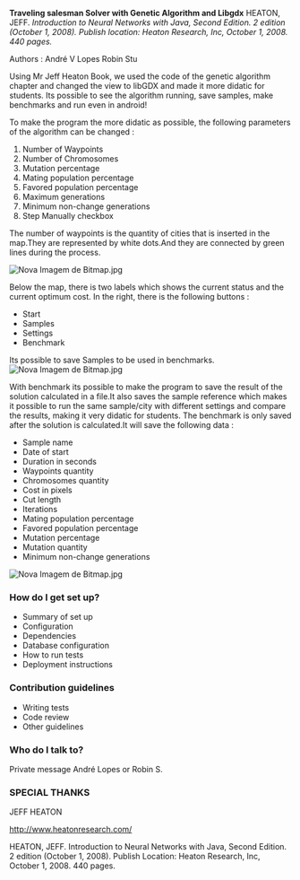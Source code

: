**Traveling salesman Solver with Genetic Algorithm and Libgdx** 
HEATON, JEFF.
*Introduction to Neural Networks with Java, Second Edition. 2 edition (October 1, 2008). Publish location: Heaton Research, Inc, October 1, 2008. 440 pages.*

Authors : 
André V Lopes
Robin Stu

Using Mr Jeff Heaton Book, we used the code of the genetic algorithm chapter and changed the view to libGDX and made it more didatic for students.
Its possible to see the algorithm running, save samples, make benchmarks and run even in android!

To make the program the more didatic as possible, the following parameters of the algorithm can be changed :

1. Number of Waypoints
2. Number of Chromosomes
3. Mutation percentage
4. Mating population percentage
5. Favored population percentage
7. Maximum generations
8. Minimum non-change generations
9. Step Manually checkbox

The number of waypoints is the quantity of cities that is inserted in the map.They are represented by white dots.And they are connected by green lines during the process.

![Nova Imagem de Bitmap.jpg](https://bitbucket.org/repo/egL9o4/images/96409790-Nova%20Imagem%20de%20Bitmap.jpg)

Below the map, there is two labels which shows the current status and the current optimum cost.
In the right, there is the following buttons :
* Start
* Samples
* Settings
* Benchmark

Its  possible to save Samples to be used in benchmarks.
![Nova Imagem de Bitmap.jpg](https://bitbucket.org/repo/egL9o4/images/1790321101-Nova%20Imagem%20de%20Bitmap.jpg)


With benchmark its possible to make the program to save the result of the solution calculated in a file.It also saves the sample reference which makes it possible to run the same sample/city with different settings and compare the results, making it very didatic for students.
The benchmark is only saved after the solution is calculated.It will save the following data :

* Sample name
* Date of start
* Duration in seconds
* Waypoints quantity
* Chromosomes quantity
* Cost in pixels
* Cut length
* Iterations
* Mating population percentage
* Favored population percentage
* Mutation percentage
* Mutation quantity
* Minimum non-change generations

![Nova Imagem de Bitmap.jpg](https://bitbucket.org/repo/egL9o4/images/2563788321-Nova%20Imagem%20de%20Bitmap.jpg)


### How do I get set up? ###

* Summary of set up
* Configuration
* Dependencies
* Database configuration
* How to run tests
* Deployment instructions

### Contribution guidelines ###

* Writing tests
* Code review
* Other guidelines

### Who do I talk to? ###

Private message André Lopes or Robin S.


###  SPECIAL THANKS  ###

JEFF HEATON

http://www.heatonresearch.com/

HEATON, JEFF. Introduction to Neural Networks with Java, Second Edition. 2 edition (October 1, 2008). Publish Location: Heaton Research, Inc, October 1, 2008. 440 pages.
